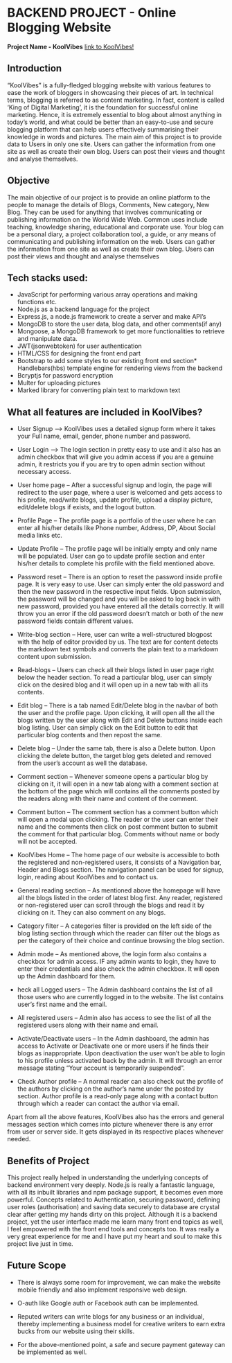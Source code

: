 # BACKEND PROJECT - Online Blogging Website



**Project Name - KoolVibes** [link to KoolVibes!](https://blog-website-akx.herokuapp.com/)

## Introduction 

“KoolVibes” is a fully-fledged blogging website with various features to ease the work of 
bloggers in showcasing their pieces of art. In technical terms, blogging is referred to as content marketing. In fact, content is called ‘King of Digital Marketing’, it is the foundation 
for successful online marketing. Hence, it is extremely essential to blog about almost 
anything in today’s world, and what could be better than an easy-to-use and secure 
blogging platform that can help users effectively summarising their knowledge in words and 
pictures. The main aim of this project is to provide data to Users in only one site. Users can 
gather the information from one site as well as create their own blog. Users can post their 
views and thought and analyse themselves.


## Objective

The main objective of our project is to provide an online platform to the people to manage 
the details of Blogs, Comments, New category, New Blog. They can be used for anything 
that involves communicating or publishing information on the World Wide Web. Common 
uses include teaching, knowledge sharing, educational and corporate use. Your blog can be 
a personal diary, a project collaboration tool, a guide, or any means of communicating and 
publishing information on the web. Users can gather the information from one site as well 
as create their own blog. Users can post their views and thought and analyse themselves


## Tech stacks used:

* JavaScript for performing various array operations and making functions etc.
* Node.js as a backend language for the project
* Express.js, a node.js framework to create a server and make API’s
* MongoDB to store the user data, blog data, and other comments(if any)
* Mongoose, a MongoDB framework to get more functionalities to retrieve and 
manipulate data.
* JWT(jsonwebtoken) for user authentication
* HTML/CSS for designing the front end part
* Bootstrap to add some styles to our existing front end section* Handlebars(hbs) template engine for rendering views from the backend
* Bcryptjs for password encryption
* Multer for uploading pictures
* Marked library for converting plain text to markdown text


## What all features are included in KoolVibes?

* User Signup –> KoolVibes uses a detailed signup form where it takes your Full 
name, email, gender, phone number and password.

* User Login –> The login section in pretty easy to use and it also has an admin 
checkbox that will give you admin access if you are a genuine admin, it restricts you 
if you are try to open admin section without necessary access.

* User home page – After a successful signup and login, the page will redirect to the 
user page, where a user is welcomed and gets access to his profile, read/write blogs, 
update profile, upload a display picture, edit/delete blogs if exists, and the logout 
button.

* Profile Page – The profile page is a portfolio of the user where he can enter all 
his/her details like Phone number, Address, DP, About Social media links etc.

* Update Profile – The profile page will be initially empty and only name will be 
populated. User can go to update profile section and enter his/her details to 
complete his profile with the field mentioned above.

* Password reset – There is an option to reset the password inside profile page. It is 
very easy to use. User can simply enter the old password and then the new password 
in the respective input fields. Upon submission, the password will be changed and 
you will be asked to log back in with new password, provided you have entered all 
the details correctly. It will throw you an error if the old password doesn’t match or 
both of the new password fields contain different values.

* Write-blog section – Here, user can write a well-structured blogpost with the 
help of editor provided by us. The text are for content detects the markdown text 
symbols and converts the plain text to a markdown content upon submission.

* Read-blogs – Users can check all their blogs listed in user page right below the 
header section. To read a particular blog, user can simply click on the desired blog 
and it will open up in a new tab with all its contents.

* Edit blog – There is a tab named Edit/Delete blog in the navbar of both the user 
and the profile page. Upon clicking, it will open all the all the blogs written by the 
user along with Edit and Delete buttons inside each blog listing. User can simply click 
on the Edit button to edit that particular blog contents and then repost the same.

* Delete blog – Under the same tab, there is also a Delete button. Upon clicking the 
delete button, the target blog gets deleted and removed from the user’s account as 
well the database.


* Comment section – Whenever someone opens a particular blog by clicking on it, 
it will open in a new tab along with a comment section at the bottom of the page 
which will contains all the comments posted by the readers along with their name 
and content of the comment.

* Comment button – The comment section has a comment button which will open 
a modal upon clicking. The reader or the user can enter their name and the 
comments then click on post comment button to submit the comment for that 
particular blog. Comments without name or body will not be accepted.

* KoolVibes Home – The home page of our website is accessible to both the 
registered and non-registered users, it consists of a Navigation bar, Header and Blogs 
section. The navigation panel can be used for signup, login, reading about 
KoolVibes and to contact us.

* General reading section – As mentioned above the homepage will have all the 
blogs listed in the order of latest blog first. Any reader, registered or non-registered user can scroll through the blogs and read it by clicking on it. They can also comment 
on any blogs.

* Category filter – A categories filter is provided on the left side of the blog listing 
section through which the reader can filter out the blogs as per the category of their 
choice and continue browsing the blog section.

* Admin mode – As mentioned above, the login form also contains a checkbox for 
admin access. IF any admin wants to login, they have to enter their credentials and 
also check the admin checkbox. It will open up the Admin dashboard for them.

* heck all Logged users – The Admin dashboard contains the list of all those users 
who are currently logged in to the website. The list contains user’s first name and 
the email.

* All registered users – Admin also has access to see the list of all the registered 
users along with their name and email.

* Activate/Deactivate users – In the Admin dashboard, the admin has access to 
Activate or Deactivate one or more users if he finds their blogs as inappropriate.
Upon deactivation the user won’t be able to login to his profile unless activated back 
by the admin. It will through an error message stating “Your account is temporarily 
suspended”.

* Check Author profile – A normal reader can also check out the profile of the 
authors by clicking on the author’s name under the posted by section. Author profile 
is a read-only page along with a contact button through which a reader can contact 
the author via email.

Apart from all the above features, KoolVibes also has the errors and general messages 
section which comes into picture whenever there is any error from user or server side. It 
gets displayed in its respective places whenever needed.

## Benefits of Project 

This project really helped in understanding the underlying concepts of backend environment 
very deeply. Node.js is really a fantastic language, with all its inbuilt libraries and npm 
package support, it becomes even more powerful. Concepts related to Authentication, 
securing password, defining user roles (authorisation) and saving data securely to database 
are crystal clear after getting my hands dirty on this project. Although it is a backend 
project, yet the user interface made me learn many front end topics as well, I feel 
empowered with the front end tools and concepts too. It was really a very great experience 
for me and I have put my heart and soul to make this project live just in time.


## Future Scope

* There is always some room for improvement, we can make the website mobile 
friendly and also implement responsive web design.

* O-auth like Google auth or Facebook auth can be implemented.

* Reputed writers can write blogs for any business or an individual, thereby 
implementing a business model for creative writers to earn extra bucks from our 
website using their skills.

* For the above-mentioned point,  a safe and secure payment gateway can be 
implemented as well.




